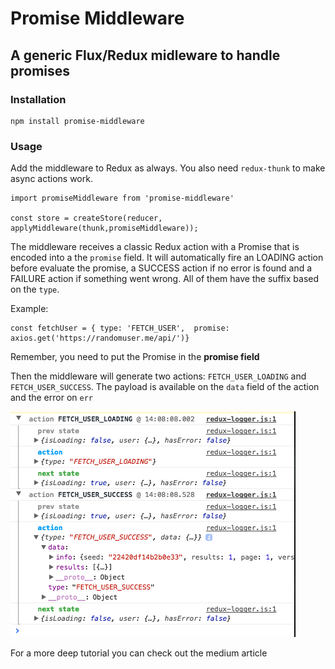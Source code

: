 # Promise Middleware
## A generic Flux/Redux midleware to handle promises

### Installation

```
npm install promise-middleware
```

### Usage
Add the middleware to Redux as always. You also need `redux-thunk` to make async actions work.

```
import promiseMiddleware from 'promise-middleware'

const store = createStore(reducer, applyMiddleware(thunk,promiseMiddleware));

```

The middleware receives a classic Redux action with a Promise that is encoded into a the `promise` field.
It will automatically fire an LOADING action before evaluate the promise, a SUCCESS action if no error is found and a FAILURE action if something went wrong. All of them have the suffix based on the `type`. 

Example:

```
const fetchUser = { type: 'FETCH_USER',  promise: axios.get('https://randomuser.me/api/')}
```
Remember, you need to put the Promise in the **promise field**

Then the middleware will generate two actions: `FETCH_USER_LOADING` and `FETCH_USER_SUCCESS`. The payload is available on the `data` field of the action and the error on `err`

![alt text](https://github.com/FrancescoSaverioZuppichini/promise-middleware/blob/master/docs/images/logger.png?raw=true)


For a more deep tutorial you can check out the medium article



